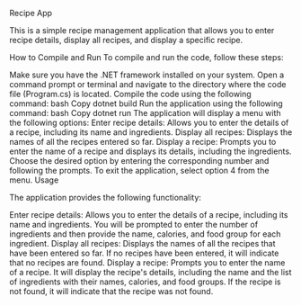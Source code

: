 Recipe App

This is a simple recipe management application that allows you to enter recipe details, display all recipes, and display a specific recipe.

How to Compile and Run
To compile and run the code, follow these steps:

Make sure you have the .NET framework installed on your system.
Open a command prompt or terminal and navigate to the directory where the code file (Program.cs) is located.
Compile the code using the following command:
bash
Copy
dotnet build
Run the application using the following command:
bash
Copy
dotnet run
The application will display a menu with the following options:
Enter recipe details: Allows you to enter the details of a recipe, including its name and ingredients.
Display all recipes: Displays the names of all the recipes entered so far.
Display a recipe: Prompts you to enter the name of a recipe and displays its details, including the ingredients.
Choose the desired option by entering the corresponding number and following the prompts.
To exit the application, select option 4 from the menu.
Usage

The application provides the following functionality:

Enter recipe details: Allows you to enter the details of a recipe, including its name and ingredients. You will be prompted to enter the number of ingredients and then provide the name, calories, and food group for each ingredient.
Display all recipes: Displays the names of all the recipes that have been entered so far. If no recipes have been entered, it will indicate that no recipes are found.
Display a recipe: Prompts you to enter the name of a recipe. It will display the recipe's details, including the name and the list of ingredients with their names, calories, and food groups. If the recipe is not found, it will indicate that the recipe was not found.
